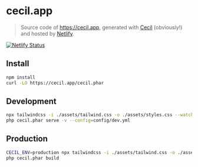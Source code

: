# cecil.app

> Source code of <https://cecil.app>, generated with [Cecil](https://github.com/Cecilapp/Cecil) (obviously!) and hosted by [Netlify](https://www.netlify.com).

[![Netlify Status](https://api.netlify.com/api/v1/badges/2353ad5a-611d-4236-9542-183fe0d585c7/deploy-status)](https://app.netlify.com/sites/cecilapp/deploys)

## Install

```bash
npm install
curl -LO https://cecil.app/cecil.phar
```

## Development

```bash
npx tailwindcss -i ./assets/tailwind.css -o ./assets/styles.css --watch
php cecil.phar serve -v --config=config/dev.yml
```

## Production

```bash
CECIL_ENV=production npx tailwindcss -i ./assets/tailwind.css -o ./assets/styles.css
php cecil.phar build
```
